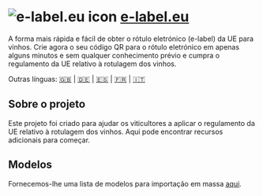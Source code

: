 # ![e-label.eu icon](https://e-label.eu/assets/images/favicons/e-label/favicon-32x32.png) [e-label.eu](https://pt.e-label.eu)

A forma mais rápida e fácil de obter o rótulo eletrónico (e-label) da UE para vinhos. Crie agora o seu código QR para o rótulo eletrónico em apenas alguns minutos e sem qualquer conhecimento prévio e cumpra o regulamento da UE relativo à rotulagem dos vinhos.

Outras línguas: [🇬🇧](./README.md) | [🇩🇪](./README.de.md) | [🇪🇸](./README.es.md) | [🇫🇷](./README.fr.md) | [🇮🇹](./README.it.md)

## Sobre o projeto

Este projeto foi criado para ajudar os viticultores a aplicar o regulamento da UE relativo à rotulagem dos vinhos. Aqui pode encontrar recursos adicionais para começar.

## Modelos

Fornecemos-lhe uma lista de modelos para importação em massa [aqui](bulk-upload-templates/pt).
